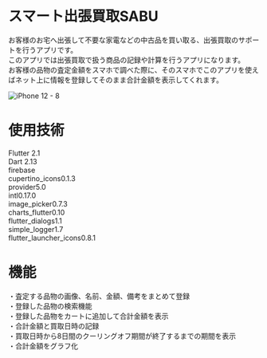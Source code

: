 # スマート出張買取SABU

お客様のお宅へ出張して不要な家電などの中古品を買い取る、出張買取のサポートを行うアプリです。  
このアプリでは出張買取で扱う商品の記録や計算を行うアプリになります。  
お客様の品物の査定金額をスマホで調べた際に、そのスマホでこのアプリを使えばネット上に情報を登録してそのまま合計金額を表示してくれます。  

![iPhone 12 - 8](https://user-images.githubusercontent.com/69748880/115954116-33ba7800-a52a-11eb-8e16-00a38c19dbdb.png)

#  使用技術
  Flutter 2.1  
  Dart 2.13  
  firebase  
  cupertino_icons0.1.3  
  provider5.0  
  intl0.17.0  
  image_picker0.7.3  
  charts_flutter0.10  
  flutter_dialogs1.1  
  simple_logger1.7  
  flutter_launcher_icons0.8.1  

#  機能
・査定する品物の画像、名前、金額、備考をまとめて登録  
・登録した品物の検索機能  
・登録した品物をカートに追加して合計金額を表示  
・合計金額と買取日時の記録  
・買取日時から8日間のクーリングオフ期間が終了するまでの期間を表示  
・合計金額をグラフ化  
